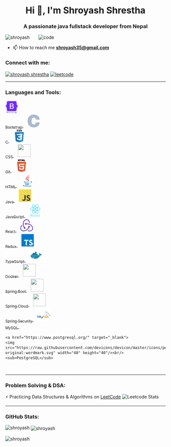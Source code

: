 <h1 align="center">Hi 👋, I'm Shroyash Shrestha</h1>
<h3 align="center">A passionate java fullstack developer from Nepal</h3>

<img align="right" alt="code" width="400" src="https://camo.githubusercontent.com/2366b34bb903c09617990fb5fff4622f3e941349e846ddb7e73df872a9d21233/68747470733a2f2f63646e2e6472696262626c652e636f6d2f75736572732f3733303730332f73637265656e73686f74732f363538313234332f6176656e746f2e676966">

<p align="left"> <img src="https://komarev.com/ghpvc/?username=shroyash&label=Profile%20views&color=0e75b6&style=flat" alt="shroyash" /> </p>

- 📫 How to reach me **shroyash35@gmail.com**

<h3 align="left">Connect with me:</h3>
<p align="left">
<a href="https://linkedin.com/in/shroyash-shrestha" target="blank"><img align="center" src="https://raw.githubusercontent.com/rahuldkjain/github-profile-readme-generator/master/src/images/icons/Social/linked-in-alt.svg" alt="shroyash shrestha" height="30" width="40" /></a>
<a href="https://leetcode.com/u/shroyash/" target="blank"><img align="center" src="https://upload.wikimedia.org/wikipedia/commons/1/19/LeetCode_logo_black.png" alt="leetcode" height="30" width="40" /></a>
</p>

---

<h3 align="left">Languages and Tools:</h3>
<p align="left"> 

  <a href="https://getbootstrap.com" target="_blank"> 
    <img src="https://raw.githubusercontent.com/devicons/devicon/master/icons/bootstrap/bootstrap-plain-wordmark.svg" width="40" height="40"/><br/>
    <sub>Bootstrap</sub>
  </a> &nbsp;&nbsp;

  <a href="https://www.cprogramming.com/" target="_blank"> 
    <img src="https://raw.githubusercontent.com/devicons/devicon/master/icons/c/c-original.svg" width="40" height="40"/><br/>
    <sub>C</sub>
  </a> &nbsp;&nbsp;

  <a href="https://www.w3schools.com/css/" target="_blank"> 
    <img src="https://raw.githubusercontent.com/devicons/devicon/master/icons/css3/css3-original-wordmark.svg" width="40" height="40"/><br/>
    <sub>CSS</sub>
  </a> &nbsp;&nbsp;

  <a href="https://git-scm.com/" target="_blank"> 
    <img src="https://www.vectorlogo.zone/logos/git-scm/git-scm-icon.svg" width="40" height="40"/><br/>
    <sub>Git</sub>
  </a> &nbsp;&nbsp;

  <a href="https://www.w3.org/html/" target="_blank"> 
    <img src="https://raw.githubusercontent.com/devicons/devicon/master/icons/html5/html5-original-wordmark.svg" width="40" height="40"/><br/>
    <sub>HTML</sub>
  </a> &nbsp;&nbsp;

  <a href="https://www.java.com" target="_blank"> 
    <img src="https://raw.githubusercontent.com/devicons/devicon/master/icons/java/java-original.svg" width="40" height="40"/><br/>
    <sub>Java</sub>
  </a> &nbsp;&nbsp;

  <a href="https://developer.mozilla.org/en-US/docs/Web/JavaScript" target="_blank"> 
    <img src="https://raw.githubusercontent.com/devicons/devicon/master/icons/javascript/javascript-original.svg" width="40" height="40"/><br/>
    <sub>JavaScript</sub>
  </a> &nbsp;&nbsp;

  <a href="https://reactjs.org/" target="_blank"> 
    <img src="https://raw.githubusercontent.com/devicons/devicon/master/icons/react/react-original-wordmark.svg" width="40" height="40"/><br/>
    <sub>React</sub>
  </a> &nbsp;&nbsp;

  <a href="https://redux.js.org" target="_blank"> 
    <img src="https://raw.githubusercontent.com/devicons/devicon/master/icons/redux/redux-original.svg" width="40" height="40"/><br/>
    <sub>Redux</sub>
  </a> &nbsp;&nbsp;

  <a href="https://www.typescriptlang.org/" target="_blank"> 
    <img src="https://raw.githubusercontent.com/devicons/devicon/master/icons/typescript/typescript-original.svg" width="40" height="40"/><br/>
    <sub>TypeScript</sub>
  </a> &nbsp;&nbsp;

  <a href="https://www.docker.com/" target="_blank"> 
    <img src="https://raw.githubusercontent.com/devicons/devicon/master/icons/docker/docker-original.svg" width="40" height="40"/><br/>
    <sub>Docker</sub>
  </a> &nbsp;&nbsp;

  <a href="https://spring.io/projects/spring-boot" target="_blank"> 
    <img src="https://www.vectorlogo.zone/logos/springio/springio-icon.svg" width="40" height="40"/><br/>
    <sub>Spring Boot</sub>
  </a> &nbsp;&nbsp;

  <a href="https://spring.io/projects/spring-cloud" target="_blank"> 
    <img src="https://avatars.githubusercontent.com/u/317776?s=200&v=4" width="40" height="40"/><br/>
    <sub>Spring Cloud</sub>
  </a> &nbsp;&nbsp;

  <a href="https://spring.io/projects/spring-security" target="_blank"> 
    <img src="https://cdn.worldvectorlogo.com/logos/spring-3.svg" width="40" height="40"/><br/>
    <sub>Spring Security</sub>
  </a> &nbsp;&nbsp;

  <a href="https://www.mysql.com/" target="_blank"> 
    <img src="https://raw.githubusercontent.com/devicons/devicon/master/icons/mysql/mysql-original-wordmark.svg" width="40" height="40"/><br/>
    <sub>MySQL</sub>
  </a> &nbsp;&nbsp;

    <a href="https://www.postgresql.org/" target="_blank"> 
    <img src="https://raw.githubusercontent.com/devicons/devicon/master/icons/postgresql/postgresql-original-wordmark.svg" width="40" height="40"/><br/>
    <sub>PostgreSQL</sub>
  </a> &nbsp;&nbsp;

</p>


---

<h3 align="left">Problem Solving & DSA:</h3>
<p align="left">
⚡ Practicing Data Structures & Algorithms on <a href="https://leetcode.com/u/shroyash/">LeetCode</a>  
<img src="https://leetcode.card.workers.dev/shroyash?theme=dark&font=baloo&extension=activity" alt="Leetcode Stats"/>
</p>

---

<h3 align="left">GitHub Stats:</h3>
<p><img align="left" src="https://github-readme-stats.vercel.app/api/top-langs?username=shroyash&show_icons=true&locale=en&layout=compact" alt="shroyash" /></p>

<p>&nbsp;<img align="center" src="https://github-readme-stats.vercel.app/api?username=shroyash&show_icons=true&locale=en" alt="shroyash" /></p>

<p><img align="center" src="https://github-readme-streak-stats.herokuapp.com/?user=shroyash&" alt="shroyash" /></p>


